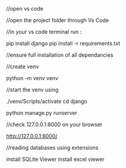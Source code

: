 //open vs code

//open the project folder through Vs Code

//in your vs code terminal run :

pip install django
pip install -r requirements.txt

//ensure full installation of all dependancies

//create venv

python -m venv venv

//start the venv using

./venv/Scripts/activate
cd django

python manage.py runserver

//check 127.0.0.1:8000 on your browser

http://127.0.0.1:8000/


//reading databases using extensions

install SQLite Viewer
install excel viewer

